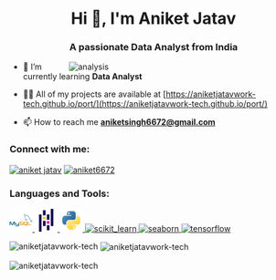 <h1 align="center">Hi 👋, I'm Aniket Jatav</h1>
<h3 align="center">A passionate Data Analyst from India</h3>
<img align="right" alt="analysis" width="400" src="https://chatgpt.com/s/m_68bc3a98780081918b39a8df1e8a258d">

- 🌱 I’m currently learning **Data Analyst**

- 👨‍💻 All of my projects are available at [https://aniketjatavwork-tech.github.io/port/](https://aniketjatavwork-tech.github.io/port/)

- 📫 How to reach me **aniketsingh6672@gmail.com**

<h3 align="left">Connect with me:</h3>
<p align="left">
<a href="https://linkedin.com/in/aniket jatav" target="blank"><img align="center" src="https://raw.githubusercontent.com/rahuldkjain/github-profile-readme-generator/master/src/images/icons/Social/linked-in-alt.svg" alt="aniket jatav" height="30" width="40" /></a>
<a href="https://www.leetcode.com/aniket6672" target="blank"><img align="center" src="https://raw.githubusercontent.com/rahuldkjain/github-profile-readme-generator/master/src/images/icons/Social/leet-code.svg" alt="aniket6672" height="30" width="40" /></a>
</p>

<h3 align="left">Languages and Tools:</h3>
<p align="left"> <a href="https://www.mysql.com/" target="_blank" rel="noreferrer"> <img src="https://raw.githubusercontent.com/devicons/devicon/master/icons/mysql/mysql-original-wordmark.svg" alt="mysql" width="40" height="40"/> </a> <a href="https://pandas.pydata.org/" target="_blank" rel="noreferrer"> <img src="https://raw.githubusercontent.com/devicons/devicon/2ae2a900d2f041da66e950e4d48052658d850630/icons/pandas/pandas-original.svg" alt="pandas" width="40" height="40"/> </a> <a href="https://www.python.org" target="_blank" rel="noreferrer"> <img src="https://raw.githubusercontent.com/devicons/devicon/master/icons/python/python-original.svg" alt="python" width="40" height="40"/> </a> <a href="https://scikit-learn.org/" target="_blank" rel="noreferrer"> <img src="https://upload.wikimedia.org/wikipedia/commons/0/05/Scikit_learn_logo_small.svg" alt="scikit_learn" width="40" height="40"/> </a> <a href="https://seaborn.pydata.org/" target="_blank" rel="noreferrer"> <img src="https://seaborn.pydata.org/_images/logo-mark-lightbg.svg" alt="seaborn" width="40" height="40"/> </a> <a href="https://www.tensorflow.org" target="_blank" rel="noreferrer"> <img src="https://www.vectorlogo.zone/logos/tensorflow/tensorflow-icon.svg" alt="tensorflow" width="40" height="40"/> </a> </p>

<p><img align="left" src="https://github-readme-stats.vercel.app/api/top-langs?username=aniketjatavwork-tech&show_icons=true&locale=en&layout=compact" alt="aniketjatavwork-tech" /></p>

<p>&nbsp;<img align="center" src="https://github-readme-stats.vercel.app/api?username=aniketjatavwork-tech&show_icons=true&locale=en" alt="aniketjatavwork-tech" /></p>

<p><img align="center" src="https://github-readme-streak-stats.herokuapp.com/?user=aniketjatavwork-tech&" alt="aniketjatavwork-tech" /></p>
